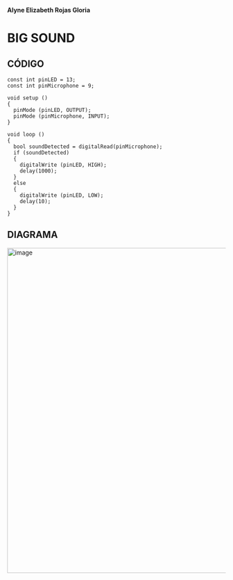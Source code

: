 **Alyne Elizabeth Rojas Gloria**

# BIG SOUND

## CÓDIGO
```
const int pinLED = 13;
const int pinMicrophone = 9;

void setup ()
{
  pinMode (pinLED, OUTPUT);
  pinMode (pinMicrophone, INPUT);
}
 
void loop ()
{
  bool soundDetected = digitalRead(pinMicrophone);
  if (soundDetected)
  {
    digitalWrite (pinLED, HIGH);
    delay(1000);
  }
  else
  {
    digitalWrite (pinLED, LOW);
    delay(10);
  }
}
```
## DIAGRAMA
<img width="748" alt="image" src="https://user-images.githubusercontent.com/99991955/224513690-0afd1c91-ab0e-4aa4-a056-7c9186e62585.png">

